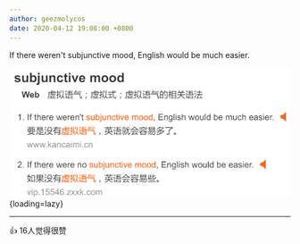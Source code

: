```yaml
---
author: geezmolycos
date: 2020-04-12 19:08:00 +0800
---
```


If there weren't subjunctive mood, English would be much easier.

![](/images/qq-zone/2020-04-13-subjuctive.png){loading=lazy}

---
👍 16人觉得很赞
